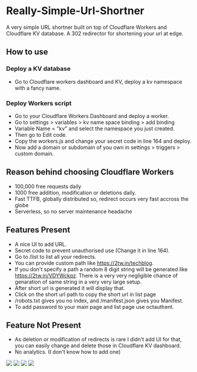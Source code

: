 # Really-Simple-Url-Shortner
A very simple URL shortner built on top of Cloudflare Workers and Cloudflare KV database. A 302 redirector for shortening your url at edge.
## How to use
### Deploy a KV database
* Go to Cloudflare workers dashboard and KV, deploy a kv namespace with a fancy name.
### Deploy Workers script
* Go to your Cloudflare Workers Dashboard and deploy a worker.
* Go to settings > variables > kv name space binding > add binding
* Variable Name = "kv" and select the namespace you just created.
* Then go to Edit code.
* Copy the workers.js and change your secret code in line 164 and deploy.
* Now add a domain or subdomain of you own in settings > triggers > custom domain.

## Reason behind choosing Cloudflare Workers
* 100,000 free requests daily
* 1000 free addition, modification or deletions daily.
* Fast TTFB, globally distributed so, redirect occurs very fast accross the globe
* Serverless, so no server maintenance headache

## Features Present
* A nice UI to add URL.
* Secret code to prevent unauthorised use (Change it in line 164).
* Go to /list to list all your redirects.
* You can provide custom path like https://2tw.in/techblog.
* If you don't specify a path a random 8 digit string will be generated like https://2tw.in/VDYWckqz. There is a very very negligible chance of genaration of same string in a very very large setup.
* After short url is generated it will display that.
* Click on the short url path to copy the short url in list page
* /robots.txt gives you no index, and /manifest.json gives you Manifest.
* To add password to your main page and list page use octauthent.

## Feature Not Present
* As deletion or modification of redirects is rare I didn't add UI for that, you can easily change and delete those in Cloudflare KV dashboard.
* No analytics. (I don't know how to add one)

![](https://github.com/drshounak/Really-Simple-Url-Shortner/blob/main/Screenshots/Screenshot_20240403_090347_Chrome.png)
![](https://github.com/drshounak/Really-Simple-Url-Shortner/blob/main/Screenshots/Screenshot_20240403_090313_Chrome.png)
![](https://github.com/drshounak/Really-Simple-Url-Shortner/blob/main/Screenshots/Screenshot_20240403_100404_Chrome.png)
![](https://github.com/drshounak/Really-Simple-Url-Shortner/blob/main/Screenshots/Screenshot_20240403_100428_Chrome.png)


